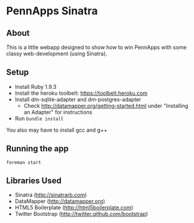 PennApps Sinatra
=============

About
-----
This is a little webapp designed to show how to win PennApps with some classy web-development (using Sinatra).

Setup
-----
* Install Ruby 1.9.3
* Install the heroku toolbelt: https://toolbelt.heroku.com
* Install dm-sqlite-adapter and dm-postgres-adapter
  * Check http://datamapper.org/getting-started.html under "Installing an Adapter" for instructions
* Run `bundle install`

You also may have to install gcc and g++

Running the app
---------------
`foreman start`


Libraries Used
--------------
* Sinatra (http://sinatrarb.com)
* DataMapper (http://datamapper.org)
* HTML5 Boilerplate (http://html5boilerplate.com)
* Twitter Bootstrap (http://twitter.github.com/bootstrap)
